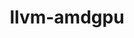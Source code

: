 ---
title: "llvm-amdgpu"
layout: cache
categories: [package, develop-2023-11-19]
meta: {"versions": ["5.4.3", "5.6.1"], "compilers": ["gcc@=11.1.0", "gcc@=11.3.0", "gcc@=11.4.0"], "oss": ["ubuntu20.04", "ubuntu22.04"], "platforms": ["linux"], "targets": ["x86_64_v3"], "stacks": ["data-vis-sdk", "e4s", "gpu-tests", "ml-linux-x86_64-rocm", "root"], "num_specs": 6, "num_specs_by_stack": {"root": 6, "gpu-tests": 1, "data-vis-sdk": 1, "e4s": 2, "ml-linux-x86_64-rocm": 2}}
spec_details: [{"hash": "icykbchsgvy4njo6jo25gbgxtgg52cqb", "compiler": "gcc@=11.1.0", "versions": ["5.6.1"], "os": "ubuntu20.04", "platform": "linux", "target": "x86_64_v3", "variants": ["build_system=cmake", "build_type=Release", "generator=ninja", "~ipo", "~link_llvm_dylib", "~llvm_dylib", "~openmp", "patches=a08bbe1,b66529f,d35aec9", "+rocm-device-libs"], "stacks": ["root", "gpu-tests"], "size": "-", "tarball": "https://binaries.spack.io/releases/develop-2023-11-19/build_cache/linux-ubuntu20.04-x86_64_v3/gcc-11.1.0/llvm-amdgpu-5.6.1/linux-ubuntu20.04-x86_64_v3-gcc-11.1.0-llvm-amdgpu-5.6.1-icykbchsgvy4njo6jo25gbgxtgg52cqb.spack"}, {"hash": "yobyzfj2c2ko3dpstupmi533dhfio5o7", "compiler": "gcc@=11.1.0", "versions": ["5.6.1"], "os": "ubuntu20.04", "platform": "linux", "target": "x86_64_v3", "variants": ["build_system=cmake", "build_type=Release", "generator=ninja", "~ipo", "~link_llvm_dylib", "~llvm_dylib", "~openmp", "patches=a08bbe1,b66529f,d35aec9", "+rocm-device-libs"], "stacks": ["root", "data-vis-sdk"], "size": "-", "tarball": "https://binaries.spack.io/releases/develop-2023-11-19/build_cache/linux-ubuntu20.04-x86_64_v3/gcc-11.1.0/llvm-amdgpu-5.6.1/linux-ubuntu20.04-x86_64_v3-gcc-11.1.0-llvm-amdgpu-5.6.1-yobyzfj2c2ko3dpstupmi533dhfio5o7.spack"}, {"hash": "slg7bnakwkcv6rl7oczzpbvzq7ggwy7a", "compiler": "gcc@=11.4.0", "versions": ["5.6.1"], "os": "ubuntu20.04", "platform": "linux", "target": "x86_64_v3", "variants": ["build_system=cmake", "build_type=Release", "generator=ninja", "~ipo", "~link_llvm_dylib", "~llvm_dylib", "~openmp", "patches=a08bbe1,b66529f,d35aec9", "+rocm-device-libs"], "stacks": ["e4s", "root"], "size": "-", "tarball": "https://binaries.spack.io/releases/develop-2023-11-19/build_cache/linux-ubuntu20.04-x86_64_v3/gcc-11.4.0/llvm-amdgpu-5.6.1/linux-ubuntu20.04-x86_64_v3-gcc-11.4.0-llvm-amdgpu-5.6.1-slg7bnakwkcv6rl7oczzpbvzq7ggwy7a.spack"}, {"hash": "7zhel3rslqbqdfblrnte7ghipw2iveau", "compiler": "gcc@=11.4.0", "versions": ["5.4.3"], "os": "ubuntu20.04", "platform": "linux", "target": "x86_64_v3", "variants": ["build_system=cmake", "build_type=Release", "generator=ninja", "~ipo", "~link_llvm_dylib", "~llvm_dylib", "~openmp", "patches=a08bbe1", "+rocm-device-libs"], "stacks": ["e4s", "root"], "size": "-", "tarball": "https://binaries.spack.io/releases/develop-2023-11-19/build_cache/linux-ubuntu20.04-x86_64_v3/gcc-11.4.0/llvm-amdgpu-5.4.3/linux-ubuntu20.04-x86_64_v3-gcc-11.4.0-llvm-amdgpu-5.4.3-7zhel3rslqbqdfblrnte7ghipw2iveau.spack"}, {"hash": "q6cdc67mp4pei3fyyx5b4dg3u4nsyxjr", "compiler": "gcc@=11.3.0", "versions": ["5.6.1"], "os": "ubuntu22.04", "platform": "linux", "target": "x86_64_v3", "variants": ["build_system=cmake", "build_type=Release", "generator=ninja", "~ipo", "~link_llvm_dylib", "~llvm_dylib", "~openmp", "patches=a08bbe1,b66529f,d35aec9", "+rocm-device-libs"], "stacks": ["ml-linux-x86_64-rocm", "root"], "size": "-", "tarball": "https://binaries.spack.io/releases/develop-2023-11-19/build_cache/linux-ubuntu22.04-x86_64_v3/gcc-11.3.0/llvm-amdgpu-5.6.1/linux-ubuntu22.04-x86_64_v3-gcc-11.3.0-llvm-amdgpu-5.6.1-q6cdc67mp4pei3fyyx5b4dg3u4nsyxjr.spack"}, {"hash": "gqh3i2e7yiu7yqcitluhsrdhnk2vxhbl", "compiler": "gcc@=11.3.0", "versions": ["5.6.1"], "os": "ubuntu22.04", "platform": "linux", "target": "x86_64_v3", "variants": ["build_system=cmake", "build_type=Release", "generator=ninja", "~ipo", "~link_llvm_dylib", "~llvm_dylib", "~openmp", "patches=a08bbe1,b66529f,d35aec9", "+rocm-device-libs"], "stacks": ["ml-linux-x86_64-rocm", "root"], "size": "-", "tarball": "https://binaries.spack.io/releases/develop-2023-11-19/build_cache/linux-ubuntu22.04-x86_64_v3/gcc-11.3.0/llvm-amdgpu-5.6.1/linux-ubuntu22.04-x86_64_v3-gcc-11.3.0-llvm-amdgpu-5.6.1-gqh3i2e7yiu7yqcitluhsrdhnk2vxhbl.spack"}]
---